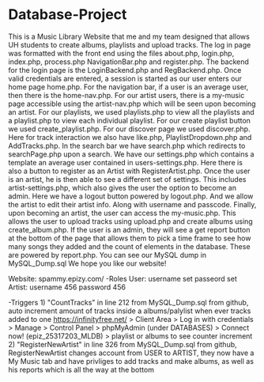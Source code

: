 # Database-Project
This is a Music Library Website that me and my team designed that allows UH students to create albums, playlists and upload tracks. The log in page was formatted with the front end using the files about.php, login.php, index.php, process.php NavigationBar.php and register.php. The backend for the login page is the LoginBackend.php and RegBackend.php. Once valid credentials are entered, a session is started as our user enters our home page home.php. For the navigation bar, if a user is an average user, then there is the home-nav.php. For our artist users, there is a my-music page accessible using the artist-nav.php which will be seen upon becoming an artist. For our playlists, we used playlists.php to view all the playlists and a playlist.php to view each individual playlist. For our create playlist button we used create_playlist.php. For our discover page we used discover.php. Here for track interaction we also have like.php, PlaylistDropdown.php and AddTracks.php. In the search bar we have search.php which redirects to searchPage.php upon a search. We have our settings.php which contains a template an average user contained in users-settings.php. Here there is also a button to register as an Artist with RegisterArtist.php. Once the user is an artist, he is then able to see a different set of settings. This includes artist-settings.php, which also gives the user the option to become an admin. Here we have a logout button powered by logout.php. And we allow the artist to edit their artist info. Along with username and passcode. Finally, upon becoming an artist, the user can access the my-music.php. This allows the user to upload tracks using upload.php and create albums using create_album.php. If the user is an admin, they will see a get report button at the bottom of the page that allows them to pick a time frame to see how many songs they added and the count of elements in the database. These are powered by report.php. You can see our MySQL dump in MySQL_Dump.sql We hope you like our website!

Website: spammy.epizy.com/
-Roles
	User: 	username set passeord set
	Artist: username 456 password 456
  
-Triggers
	1) "CountTracks" in line 212 from MySQL_Dump.sql from github,  auto increment amount of tracks inside a albums/palylist when ever tracks added to one
	https://infinityfree.net/ > Client Area > Log in with credentials > Manage > Control Panel > phpMyAdmin (under DATABASES) > Connect now! (epiz_25317203_MLDB) > playlist or albums to see counter increment 	
	2) "RegisterNewArtist" in line 326 from MySQL_Dump.sql from github, RegisterNewArtist changes account from USER to ARTIST, they now have a My Music tab and 
	have privliges to add tracks and make albums, as well as his reports which is all the way at the bottom

